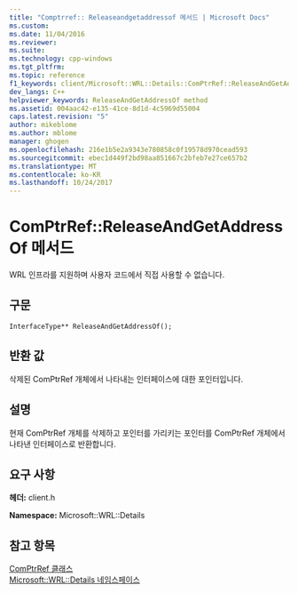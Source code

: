 ```yaml
---
title: "Comptrref:: Releaseandgetaddressof 메서드 | Microsoft Docs"
ms.custom: 
ms.date: 11/04/2016
ms.reviewer: 
ms.suite: 
ms.technology: cpp-windows
ms.tgt_pltfrm: 
ms.topic: reference
f1_keywords: client/Microsoft::WRL::Details::ComPtrRef::ReleaseAndGetAddressOf
dev_langs: C++
helpviewer_keywords: ReleaseAndGetAddressOf method
ms.assetid: 004aac42-e135-41ce-8d1d-4c5969d55004
caps.latest.revision: "5"
author: mikeblome
ms.author: mblome
manager: ghogen
ms.openlocfilehash: 216e1b5e2a9343e780858c0f19578d970cead593
ms.sourcegitcommit: ebec1d449f2bd98aa851667c2bfeb7e27ce657b2
ms.translationtype: MT
ms.contentlocale: ko-KR
ms.lasthandoff: 10/24/2017
---
```

# <a name="comptrrefreleaseandgetaddressof-method"></a>ComPtrRef::ReleaseAndGetAddressOf 메서드
WRL 인프라를 지원하며 사용자 코드에서 직접 사용할 수 없습니다.  
  
## <a name="syntax"></a>구문  
  
```  
InterfaceType** ReleaseAndGetAddressOf();  
```  
  
## <a name="return-value"></a>반환 값  
 삭제된 ComPtrRef 개체에서 나타내는 인터페이스에 대한 포인터입니다.  
  
## <a name="remarks"></a>설명  
 현재 ComPtrRef 개체를 삭제하고 포인터를 가리키는 포인터를 ComPtrRef 개체에서 나타낸 인터페이스로 반환합니다.  
  
## <a name="requirements"></a>요구 사항  
 **헤더:** client.h  
  
 **Namespace:** Microsoft::WRL::Details  
  
## <a name="see-also"></a>참고 항목  
 [ComPtrRef 클래스](../windows/comptrref-class.md)   
 [Microsoft::WRL::Details 네임스페이스](../windows/microsoft-wrl-details-namespace.md)